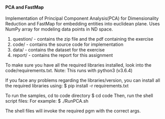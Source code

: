 #### PCA and FastMap
Implementation of Principal Component Analysis(PCA) for Dimensionality Reduction and FastMap for embedding entities into euclidean plane. Uses NumPy array for modeling data points in ND space.
1. question/ - contains the zip file and the pdf containing the exercise
2. code/ - contains the source code for implementation
3. data/ - contains the dataset for the exercise
4. report/ - contains the report for this assignment

To make sure you have all the required libraries installed, look into the code/requirements.txt.
Note: This runs with python3 (v3.6.4)

If you face any problems regarding the libraries/version, you can install all the required libraries using:
$ pip install -r requirements.txt

To run the samples, cd to code directory
$ cd code
Then, run the shell script files:
For example:
$ ./RunPCA.sh

The shell files will invoke the required pgm with the correct args.
